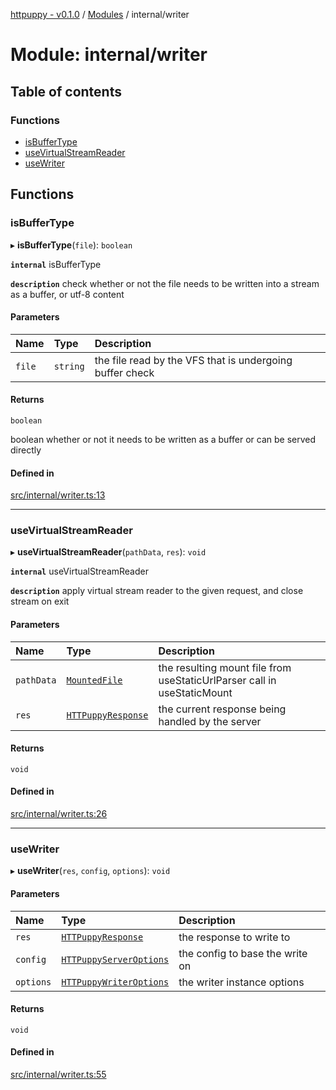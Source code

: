 [httpuppy - v0.1.0](../README.md) / [Modules](../modules.md) / internal/writer

# Module: internal/writer

## Table of contents

### Functions

- [isBufferType](internal_writer.md#isbuffertype)
- [useVirtualStreamReader](internal_writer.md#usevirtualstreamreader)
- [useWriter](internal_writer.md#usewriter)

## Functions

### isBufferType

▸ **isBufferType**(`file`): `boolean`

**`internal`** isBufferType

**`description`** check whether or not the file needs to be written into a stream as a buffer, or utf-8 content

#### Parameters

| Name | Type | Description |
| :------ | :------ | :------ |
| `file` | `string` | the file read by the VFS that is undergoing buffer check |

#### Returns

`boolean`

boolean whether or not it needs to be written as a buffer or can be served directly

#### Defined in

[src/internal/writer.ts:13](https://github.com/abschill/httpuppy/blob/edd8373/src/internal/writer.ts#L13)

___

### useVirtualStreamReader

▸ **useVirtualStreamReader**(`pathData`, `res`): `void`

**`internal`** useVirtualStreamReader

**`description`** apply virtual stream reader to the given request, and close stream on exit

#### Parameters

| Name | Type | Description |
| :------ | :------ | :------ |
| `pathData` | [`MountedFile`](types_server.md#mountedfile) | the resulting mount file from useStaticUrlParser call in useStaticMount |
| `res` | [`HTTPuppyResponse`](../interfaces/types_server.HTTPuppyResponse.md) | the current response being handled by the server |

#### Returns

`void`

#### Defined in

[src/internal/writer.ts:26](https://github.com/abschill/httpuppy/blob/edd8373/src/internal/writer.ts#L26)

___

### useWriter

▸ **useWriter**(`res`, `config`, `options`): `void`

#### Parameters

| Name | Type | Description |
| :------ | :------ | :------ |
| `res` | [`HTTPuppyResponse`](../interfaces/types_server.HTTPuppyResponse.md) | the response to write to |
| `config` | [`HTTPuppyServerOptions`](../interfaces/types_server.HTTPuppyServerOptions.md) | the config to base the write on |
| `options` | [`HTTPuppyWriterOptions`](types_server.md#httpuppywriteroptions) | the writer instance options |

#### Returns

`void`

#### Defined in

[src/internal/writer.ts:55](https://github.com/abschill/httpuppy/blob/edd8373/src/internal/writer.ts#L55)
